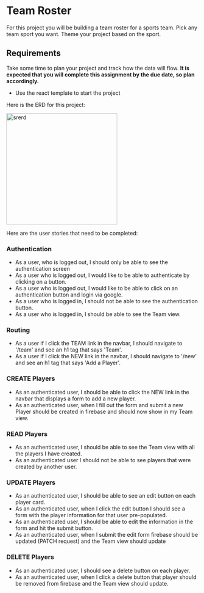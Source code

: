# Team Roster
For this project you will be building a team roster for a sports team.  Pick any team sport you want.  Theme your project based on the sport.

## Requirements
Take some time to plan your project and track how the data will flow. **It is expected that you will complete this assignment by the due date, so plan accordingly.**

- Use the react template to start the project

Here is the ERD for this project:

<img width="291" alt="srerd" src="https://user-images.githubusercontent.com/29741570/137314750-ec4b65c5-e139-4b1a-8fa5-6d25aa57afb7.png">

Here are the user stories that need to be completed:
### Authentication
* As a user, who is logged out, I should only be able to see the authentication screen
* As a user who is logged out, I would like to be able to authenticate by clicking on a button.
* As a user who is logged out, I would like to be able to click on an authentication button and login via google.
* As a user who is logged in, I should not be able to see the authentication button.
* As a user who is logged in, I should be able to see the Team view.

### Routing
* As a user if I click the TEAM link in the navbar, I should navigate to '/team' and see an h1 tag that says 'Team'.
* As a user if I click the NEW link in the navbar, I should navigate to '/new' and see an h1 tag that says 'Add a Player'.

### CREATE Players
* As an authenticated user, I should be able to click the NEW link in the navbar that displays a form to add a new player.
* As an authenticated user, when I fill out the form and submit a new Player should be created in firebase and should now show in my Team view.

### READ Players
* As an authenticated user, I should be able to see the Team view with all the players I have created.
* As an authenticated user I should not be able to see players that were created by another user.

### UPDATE Players
* As an authenticated user, I should be able to see an edit button on each player card.
* As an authenticated user, when I click the edit button I should see a form with the player information for that user pre-populated.
* As an authenticated user, I should be able to edit the information in the form and hit the submit button.
* As an authenticated user, when I submit the edit form firebase should be updated (PATCH request) and the Team view should update

### DELETE Players
* As an authenticated user, I should see a delete button on each player.
* As an authenticated user, when I click a delete button that player should be removed from firebase and the Team view should update.

